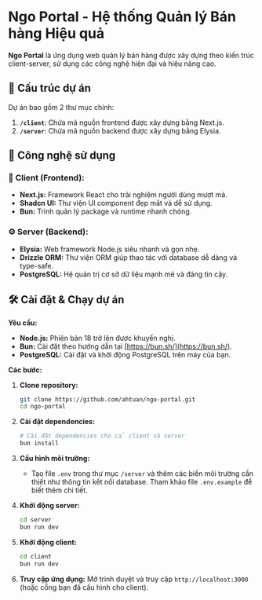 # Ngo Portal - Hệ thống Quản lý Bán hàng Hiệu quả

**Ngo Portal** là ứng dụng web quản lý bán hàng được xây dựng theo kiến trúc client-server, sử dụng các công nghệ hiện đại và hiệu năng cao.

## 📂 Cấu trúc dự án

Dự án bao gồm 2 thư mục chính:

1. **`/client`**: Chứa mã nguồn frontend được xây dựng bằng Next.js.
2. **`/server`**: Chứa mã nguồn backend được xây dựng bằng Elysia.

## 🚀 Công nghệ sử dụng

### 🎨 Client (Frontend):

- **Next.js:** Framework React cho trải nghiệm người dùng mượt mà.
- **Shadcn UI:**  Thư viện UI component đẹp mắt và dễ sử dụng.
- **Bun:** Trình quản lý package và runtime nhanh chóng.

### ⚙️ Server (Backend):

- **Elysia:** Web framework Node.js siêu nhanh và gọn nhẹ.
- **Drizzle ORM:**  Thư viện ORM giúp thao tác với database dễ dàng và type-safe.
- **PostgreSQL:** Hệ quản trị cơ sở dữ liệu mạnh mẽ và đáng tin cậy.


## 🛠️ Cài đặt & Chạy dự án

**Yêu cầu:**

- **Node.js:** Phiên bản 18 trở lên được khuyến nghị.
- **Bun:**  Cài đặt theo hướng dẫn tại [https://bun.sh/](https://bun.sh/).
- **PostgreSQL:** Cài đặt và khởi động PostgreSQL trên máy của bạn.

**Các bước:**

1. **Clone repository:**
   ```bash
   git clone https://github.com/ahtuan/ngo-portal.git
   cd ngo-portal
   ```

2. **Cài đặt dependencies:**
   ```bash
   # Cài đặt dependencies cho cả client và server
   bun install
   ```

3. **Cấu hình môi trường:**
    - Tạo file `.env` trong thư mục `/server` và thêm các biến môi trường cần thiết như thông tin kết nối database. Tham khảo file `.env.example` để biết thêm chi tiết.

4. **Khởi động server:**
   ```bash
   cd server
   bun run dev
   ```

5. **Khởi động client:**
   ```bash
   cd client
   bun run dev
   ```

6. **Truy cập ứng dụng:**
   Mở trình duyệt và truy cập `http://localhost:3000` (hoặc cổng bạn đã cấu hình cho client).
